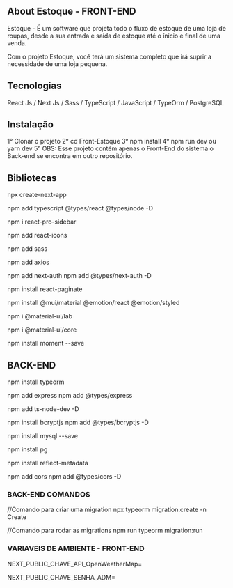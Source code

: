 ## About Estoque - FRONT-END

Estoque - É um software que projeta todo o fluxo de estoque de uma loja de roupas, 
desde a sua entrada e saída de estoque até o ínicio e final de uma venda.

Com o projeto Estoque, você terá um sistema completo que irá suprir a necessidade
de uma loja pequena.

## Tecnologias 

React Js / Next Js / Sass / TypeScript / JavaScript / TypeOrm / PostgreSQL

## Instalação

1° Clonar o projeto
2° cd Front-Estoque
3° npm install 
4° npm run dev ou yarn dev 
5° OBS: Esse projeto contém apenas o Front-End do sistema
   o Back-end se encontra em outro repositório. 

## Bibliotecas

npx create-next-app <nome projeto>

npm add typescript @types/react @types/node -D

npm i react-pro-sidebar

npm add react-icons

npm add sass

npm add axios

npm add next-auth
npm add @types/next-auth -D

npm install react-paginate

npm install @mui/material @emotion/react @emotion/styled

npm i @material-ui/lab

npm i @material-ui/core

npm install moment --save

## BACK-END

npm install typeorm

npm add express
npm add @types/express

npm add ts-node-dev -D

npm install bcryptjs
npm add @types/bcryptjs -D

npm install mysql --save

npm install pg

npm install reflect-metadata

npm add cors
npm add @types/cors -D

### BACK-END COMANDOS

//Comando para criar uma migration
npx typeorm migration:create -n Create<nome da migration>

//Comando para rodar as migrations
npm run typeorm migration:run

### VARIAVEIS DE AMBIENTE - FRONT-END

NEXT_PUBLIC_CHAVE_API_OpenWeatherMap=<Sua chave>

NEXT_PUBLIC_CHAVE_SENHA_ADM=<Sua chave>
